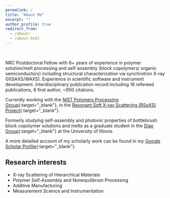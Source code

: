 ```yaml
---
permalink: /
title: "About Me"
excerpt: ""
author_profile: true
redirect_from: 
  - /about/
  - /about.html
---
```

<br> 

NRC Postdoctoral Fellow with 6+ years of experience in polymer solution/melt processing and self-assembly (block copolymers/ organic semiconductors) including structural characterization via synchrotron X-ray GI(SAXS/WAXS). Experience in scientific software and instrument development. Interdisciplinary publication record including 18 refereed publications, 6 first author, ~950 citations.  

Currently working with the [NIST Polymers Processing Group](https://www.nist.gov/mml/materials-science-and-engineering-division/polymers-processing-group){:target="_blank"}, in the [Resonant Soft X-ray Scattering (RSoXS) Project](https://www.nist.gov/programs-projects/resonant-soft-x-ray-scattering-rsoxs){:target="_blank"}.

Formerly studying self-assembly and photonic properties of bottlebrush block copolymer solutions and melts as a graduate student in the [Diao Group](https://diao.scs.illinois.edu/){:target="_blank"} at the University of Illinois. 

A more detailed account of my scholarly work can be found in my [Google Scholar Profile](https://scholar.google.com/citations?user=qWFByPkAAAAJ&hl=en){:target="_blank"}. 


Research interests 
------
- X-ray Scattering of Hierarchical Materials
- Polymer Self-Assembly and Nonequilibrum Processing
- Additive Manufacturing
- Measurement Science and Instrumentation